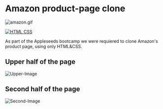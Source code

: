 # Amazon product-page clone


![amazon.gif](https://c.tenor.com/5qLlvFFnMCwAAAAC/amazon-package.gif)





[![HTML CSS](https://img.shields.io/badge/HTML-CSS-<COLOR>.svg)](https://shields.io/)

As part of the Appleseeds bootcamp we were requiered to clone Amazon's product page, using only HTML&CSS.

## Upper half of the page

![Upper-Image](https://i.postimg.cc/gk4zjVqV/bg-img.png)


## Second half of the page
![Second-Image](https://i.postimg.cc/SNmQmT8Q/bottom-half.png)


